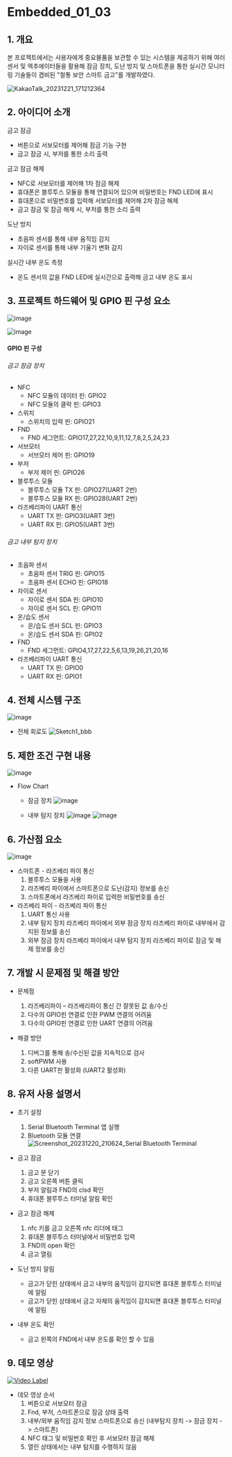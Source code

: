 # Embedded_01_03

## 1. 개요
본 프로젝트에서는 사용자에게 중요물품을 보관할 수 있는 시스템을 제공하기 위해 여러 센서 및 엑추에이터들을 활용해 잠금 장치, 도난 방지 및 스마트폰을 통한 실시간 모니터링 기술들이 겸비된 "철통 보안 스마트 금고"를 개발하였다.

![KakaoTalk_20231221_171212364](https://github.com/k1sihyeon/Embedded_01_03/assets/119331034/11890a05-3731-4fa9-ba12-cbbc47db05fd)

## 2. 아이디어 소개
금고 잠금
- 버튼으로 서보모터를 제어해 잠금 기능 구현
- 금고 잠금 시, 부저를 통한 소리 출력

금고 잠금 해제
- NFC로 서보모터를 제어해 1차 잠금 해제
- 휴대폰은 블루투스 모듈을 통해 연결되어 있으며 비밀번호는 FND LED에 표시
- 휴대폰으로 비밀번호를 입력해 서보모터를 제어해 2차 잠금 해제
- 금고 잠금 및 잠금 해제 시, 부저를 통한 소리 출력
  
도난 방지
- 초음파 센서를 통해 내부 움직임 감지
- 자이로 센서를 통해 내부 기울기 변화 감지
  
실시간 내부 온도 측정
- 온도 센서의 값을 FND LED에 실시간으로 출력해 금고 내부 온도 표시
  
## 3. 프로젝트 하드웨어 및 GPIO 핀 구성 요소
![image](https://github.com/k1sihyeon/Embedded_01_03/assets/119672962/4f9a2de2-1e2f-4d7a-a472-0afdf51703fe)



![image](https://github.com/k1sihyeon/Embedded_01_03/assets/119672962/938de50b-48fc-4a78-ba89-e605e0918f73)


#### GPIO 핀 구성
###### 금고 잠금 장치
- NFC
  - NFC 모듈의 데이터 핀: GPIO2
  - NFC 모듈의 클락 핀: GPIO3
- 스위치
  - 스위치의 입력 핀: GPIO21
- FND
  - FND 세그먼트: GPIO17,27,22,10,9,11,12,7,8,2,5,24,23
- 서브모터
  - 서브모터 제어 핀: GPIO19
- 부저
  - 부저 제어 핀: GPIO26
- 블루투스 모듈
  - 블루투스 모듈 TX 핀: GPIO27(UART 2번)
  - 블루투스 모듈 RX 핀: GPIO28(UART 2번)
- 라즈베리파이 UART 통신
  - UART TX 핀: GPIO3(UART 3번)
  - UART RX 핀: GPIO5(UART 3번)
###### 금고 내부 탐지 장치
- 초음파 센서
  - 초음파 센서 TRIG 핀: GPIO15
  - 초음파 센서 ECHO 핀: GPIO18
- 자이로 센서
  - 자이로 센서 SDA 핀: GPIO10
  - 자이로 센서 SCL 핀: GPIO11
- 온/습도 센서
  - 온/습도 센서 SCL 핀: GPIO3
  - 온/습도 센서 SDA 핀: GPIO2
- FND
  - FND 세그먼트: GPIO4,17,27,22,5,6,13,19,26,21,20,16
- 라즈베리파이 UART 통신
  - UART TX 핀: GPIO0
  - UART RX 핀: GPIO1
## 4. 전체 시스템 구조
![image](https://github.com/k1sihyeon/Embedded_01_03/assets/96001080/9a3c5d2d-b6c2-45b8-919c-5aa87928ae3c)


 - 전체 회로도
   ![Sketch1_bbb](https://github.com/k1sihyeon/Embedded_01_03/assets/96001080/069f2145-eceb-4e19-a085-9808383d9c76)



## 5. 제한 조건 구현 내용
![image](https://github.com/k1sihyeon/Embedded_01_03/assets/119331034/30fe70ca-3c16-4929-8510-6fd0213348bc)


- Flow Chart
   - 잠금 장치
     ![image](https://github.com/k1sihyeon/Embedded_01_03/assets/96001080/c9e395c9-0530-45cb-a742-4b6da07e79b9)

   - 내부 탐지 장치
     ![image](https://github.com/k1sihyeon/Embedded_01_03/assets/96001080/73ccad50-e7b8-4895-9233-9a698fe84f76)
     ![image](https://github.com/k1sihyeon/Embedded_01_03/assets/96001080/0c0befef-bfca-4529-8261-1277dede888c)


## 6. 가산점 요소
![image](https://github.com/k1sihyeon/Embedded_01_03/assets/96001080/1e44d846-de65-4696-bf23-6f901f9e0129)
- 스마트폰 - 라즈베리 파이 통신
  1. 블루투스 모듈을 사용
  2. 라즈베리 파이에서 스마트폰으로 도난(감지) 정보를 송신
  3. 스마트폰에서 라즈베리 파이로 입력한 비밀번호를 송신
- 라즈베리 파이 - 라즈베리 파이 통신
  1. UART 통신 사용
  2. 내부 탐지 장치 라즈베리 파이에서 외부 잠금 장치 라즈베리 파이로 내부에서 감지된 정보를 송신
  3. 외부 잠금 장치 라즈베리 파이에서 내부 탐지 장치 라즈베리 파이로 잠금 및 해제 정보를 송신

## 7. 개발 시 문제점 및 해결 방안
 - 문제점
   1. 라즈베리파이 – 라즈베리파이 통신 간 잘못된 값 송/수신
   2. 다수의 GPIO핀 연결로 인한 PWM 연결의 어려움
   3. 다수의 GPIO핀 연결로 인한 UART 연결의 어려움

 - 해결 방안
   1. 디버그를 통해 송/수신된 값을 지속적으로 검사
   2. softPWM 사용
   3. 다른 UART핀 활성화 (UART2 활성화)

## 8. 유저 사용 설명서
- 초기 설정
  1. Serial Bluetooth Terminal 앱 실행
  2. Bluetooth 모듈 연결
     ![Screenshot_20231220_210624_Serial Bluetooth Terminal](https://github.com/k1sihyeon/Embedded_01_03/assets/96001080/829287b2-7507-47e2-9884-98717b291d1b)

     
- 금고 잠금
  1. 금고 문 닫기
  2. 금고 오른쪽 버튼 클릭
  3. 부저 알림과 FND의 clsd 확인
  4. 휴대폰 블루투스 터미널 알림 확인
     
- 금고 잠금 해제
  1. nfc 키를 금고 오른쪽 nfc 리더에 태그
  2. 휴대폰 블루투스 터미널에서 비밀번호 입력
  3. FND의 open 확인
  4. 금고 열림
     
- 도난 방지 알림
   - 금고가 닫힌 상태에서 금고 내부의 움직임이 감지되면 휴대폰 블루투스 터미널에 알림
   - 금고가 닫힌 상태에서 금고 자체의 움직임이 감지되면 휴대폰 블루투스 터미널에 알림
     
- 내부 온도 확인
   - 금고 왼쪽의 FND에서 내부 온도를 확인 할 수 있음
      
## 9. 데모 영상
[![Video Label](http://img.youtube.com/vi/1MKW3DmWLwo/0.jpg)](https://youtu.be/1MKW3DmWLwo)
 
 - 데모 영상 순서
   1. 버튼으로 서보모터 잠금
   2. Fnd, 부저, 스마트폰으로 잠금 상태 출력
   3. 내부/외부 움직임 감지 정보 스마트폰으로 송신 (내부탐지 장치 -> 잠금 장치 -> 스마트폰)
   4. NFC 태그 및 비밀번호 확인 후 서보모터 잠금 해제
   5. 열린 상태에서는 내부 탐지를 수행하지 않음

